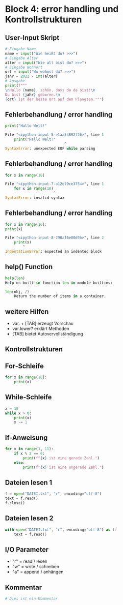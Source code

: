 # Block 4: error handling und Kontrollstrukturen

## User-Input Skript

```Python
# Eingabe Name
name = input("Wie heißt du? >>>")
# Eingabe Alter
alter = input("Wie alt bist du? >>>")
# Eingabe Wohnort
ort = input("Wo wohnst du? >>>")
jahr = 2021 - int(alter)
# Ausgabe
print(f"""
\nHallo {name}, schön, dass du da bist!\n
Du bist {jahr} geboren.\n
{ort} ist der beste Ort auf dem Planeten.""")
```

## Fehlerbehandlung / error handling

```Python
print("Hallo Welt!"

File "<ipython-input-5-e1aa54892f20>", line 1
    print("Hallo Welt!"
                           ^
SyntaxError: unexpected EOF while parsing
```

## Fehlerbehandlung / error handling

```Python
for x in range(10)

File "<ipython-input-7-a12e79ce3754>", line 1
    for x in range(10)
                      ^
SyntaxError: invalid syntax
```

## Fehlerbehandlung / error handling

```Python
for x in range(10):
print(x)

File "<ipython-input-8-790af6e00d9b>", line 2
    print(x)
        ^
IndentationError: expected an indented block
```

## help() Function

```Python
help(len)
Help on built-in function len in module builtins:

len(obj, /)
    Return the number of items in a container.
```

## weitere Hilfen

* var. + [TAB] erzeugt Vorschau
* var.lower? erklärt Methoden
* [TAB] bietet Autovervollständigung

## Kontrollstrukturen

## For-Schleife

```Python
for x in range(10):
    print(x)
```

## While-Schleife

```Python
x = 10
while x > 0:
    print(x)
    x -= 1
```

## If-Anweisung

```Python
for x in range(1, 11):
    if x % 2 == 0:
        print(f"{x} ist eine gerade Zahl.")
    else:
        print(f"{x} ist eine ungerade Zahl.")
```

## Dateien lesen 1

```Python
f = open("DATEI.txt", "r", encoding="utf-8")
text = f.read()
f.close()
```

## Dateien lesen 2

```Python
with open("DATEI.txt", "r", encoding="utf-8") as f:
    text = f.read()
```

## I/O Parameter

* "r" = read / lesen
* "w" = write / schreiben
* "a" = append / anhängen

## Kommentar

```Python
# Dies ist ein Kommentar
```
